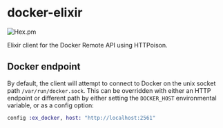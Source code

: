 # docker-elixir

![Hex.pm](https://img.shields.io/hexpm/v/docker)

Elixir client for the Docker Remote API using HTTPoison.


## Docker endpoint

By default, the client will attempt to connect to Docker on the unix socket path `/var/run/docker.sock`. This can be overridden with either an HTTP endpoint or different path by either setting the `DOCKER_HOST` environmental variable, or as a config option:

```elixir
config :ex_docker, host: "http://localhost:2561"
```
